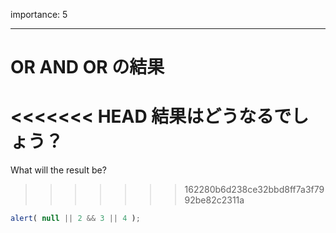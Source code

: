 importance: 5

---

# OR AND OR の結果

<<<<<<< HEAD
結果はどうなるでしょう？
=======
What will the result be?
>>>>>>> 162280b6d238ce32bbd8ff7a3f7992be82c2311a

```js
alert( null || 2 && 3 || 4 );
```
